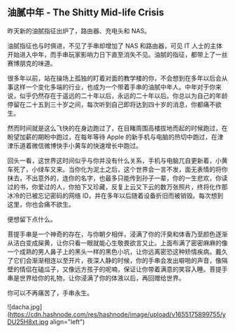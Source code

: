 ## 油腻中年 - The Shitty Mid-life Crisis

昨天新的油腻指征出炉了，路由器、充电头和 NAS。

油腻指征也与时俱进，不见了手串却增加了 NAS 和路由器，可见 IT 人士的主体开始进入中年，而手串玩家影响力日下直至消失不见。油腻的指征，都带上了一丝赛博朋克的味道。

很多年以前，站在操场上孤独的盯着对面的教学楼的你，不会想到在多年以后会从事这样一个变化多端的行业，也成为一个带着手串的油腻中年人。中年对于你来说，似乎仍然存在于遥远的二十年以后，永远的二十年以后。你总以为自己的年龄停留在二十五到三十岁之间，每次听到自己即将达到四十岁的消息，你都痛不欲生。 

然而时间就是这么飞快的在身边跑过了，在目睹周围高楼拔地而起的时候跑过，在盼望加薪的期盼中跑过，在每年等待 Apple 的新手机与电脑的热切中跑过，在津津乐道着微信微博快手小黄车的快速增长中跑过。

回头一看，这世界这时间似乎与你并没有什么关系，手机与电脑兀自更新着，小黄车死了，小绿车又来。当你化为泥土之后，这个世界会一言不发，面无表情的将你抹去，不出意外的，连你的名字，也最多只能传到孙子一辈，你的一生悲欢，你读过的书，你爱过的人，你拍下又珍藏，反复上云又下云的数万张照片，终将化作那冰冷的已被忘记密码的网络 ID，并在多年以后随着设备折旧而被销毁。每次想到这里，你也会痛不欲生。 

便想留下点什么。 

菩提手串是一个神奇的存在，与你朝夕相伴，浸满了你的汗臭和体香乃至颜色逐渐从洁白变成屎黄，让你只看一眼就能心生敬畏欲言又止。上面布满了密密麻麻的像一个成熟的男人鼻子上的黑头一样的黑色小坑，让你远离密恐这种矫情疾病。戴久了它们会渐渐相连以至开片，夜深人静的时候，你的手串会发出噼啪的声音，像隔壁的情侣在磕瓜子，又像远方孩子的呢喃，保证让你带着满意的笑容入睡。菩提手串是世界给你的礼物，让你浸满了你的体液以后，再回赠给世界。 

你可以不再痛苦了，手串永生。

![dacha.jpg](https://cdn.hashnode.com/res/hashnode/image/upload/v1655175899755/yDU25H8xt.jpg align="left")
